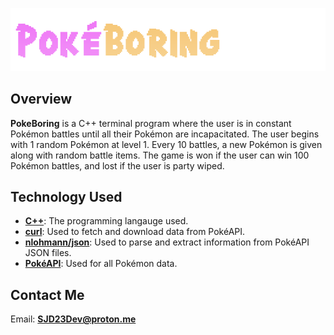 ![HeaderImage](assets/images/readme_header.png)
## Overview
**PokeBoring** is a C++ terminal program where the user is in constant Pokémon battles until all their Pokémon are incapacitated. The user begins with 1 random Pokémon at level 1. Every 10 battles, a new Pokémon is given along with random battle items. The game is won if the user can win 100 Pokémon battles, and lost if the user is party wiped.

## Technology Used
- [**C++**](https://cplusplus.com/): The programming langauge used.
- [**curl**](https://curl.se/): Used to fetch and download data from PokéAPI.
- [**nlohmann/json**](https://github.com/nlohmann/json): Used to parse and extract information from PokéAPI JSON files.
- [**PokéAPI**](https://pokeapi.co/): Used for all Pokémon data.

## Contact Me
Email: [**SJD23Dev@proton.me**](SJD23Dev@proton.me)
